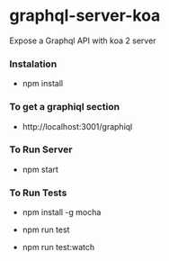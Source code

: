 # graphql-server-koa

Expose a Graphql API with koa 2 server

### Instalation

- npm install

### To get a graphiql section

- http://localhost:3001/graphiql

### To Run Server

- npm start

### To Run Tests

- npm install -g mocha

- npm run test

- npm run test:watch

